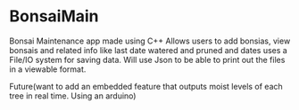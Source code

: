# BonsaiMain
Bonsai Maintenance app made using C++
Allows users to add bonsias, view bonsais and related info like last date watered and pruned and dates
uses a File/IO system for saving data. 
Will use Json to be able to print out the files in a viewable format. 

Future(want to add an embedded feature that outputs moist levels of each tree in real time. Using an arduino)
